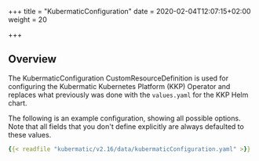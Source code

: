 +++
title = "KubermaticConfiguration"
date = 2020-02-04T12:07:15+02:00
weight = 20

+++

## Overview

The KubermaticConfiguration CustomResourceDefinition is used for configuring the Kubermatic Kubernetes Platform (KKP) Operator and
replaces what previously was done with the `values.yaml` for the KKP Helm chart.

The following is an example configuration, showing all possible options. Note that all fields that you
don't define explicitly are always defaulted to these values.

```yaml
{{< readfile "kubermatic/v2.16/data/kubermaticConfiguration.yaml" >}}
```
